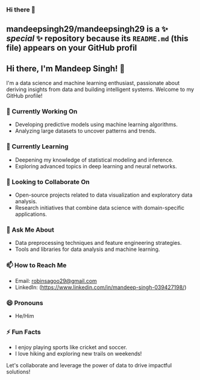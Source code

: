 ### Hi there 👋


**mandeepsingh29/mandeepsingh29** is a ✨ _special_ ✨ repository because its `README.md` (this file) appears on your GitHub profil
---

## Hi there, I'm Mandeep Singh! 👋

I'm a data science and machine learning enthusiast, passionate about deriving insights from data and building intelligent systems. Welcome to my GitHub profile!

### 🔭 Currently Working On
- Developing predictive models using machine learning algorithms.
- Analyzing large datasets to uncover patterns and trends.

### 🌱 Currently Learning
- Deepening my knowledge of statistical modeling and inference.
- Exploring advanced topics in deep learning and neural networks.

### 👯 Looking to Collaborate On
- Open-source projects related to data visualization and exploratory data analysis.
- Research initiatives that combine data science with domain-specific applications.

### 💬 Ask Me About
- Data preprocessing techniques and feature engineering strategies.
- Tools and libraries for data analysis and machine learning.

### 📫 How to Reach Me
- Email: robinsagoo29@gmail.com
- LinkedIn: (https://www.linkedin.com/in/mandeep-singh-039427198/)

### 😄 Pronouns
- He/Him

### ⚡ Fun Facts
- I enjoy playing sports like cricket and soccer.
- I love hiking and exploring new trails on weekends!

Let's collaborate and leverage the power of data to drive impactful solutions!



